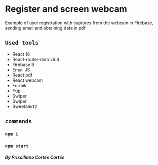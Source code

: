 # Register and screen webcam

Example of user registration with captures from the webcam in Firebase, sending email and obtaining data in pdf

## `Used tools`

- React 18
- React-router-dom v6.4
- Firebase 9
- Email JS
- React pdf
- React webcam
- Formik
- Yup
- Swiper
- Swiper
- Sweetalert2

## `commands`
### `npm i`
### `npm start`

##### By Prisciliano Cortés Cortés
